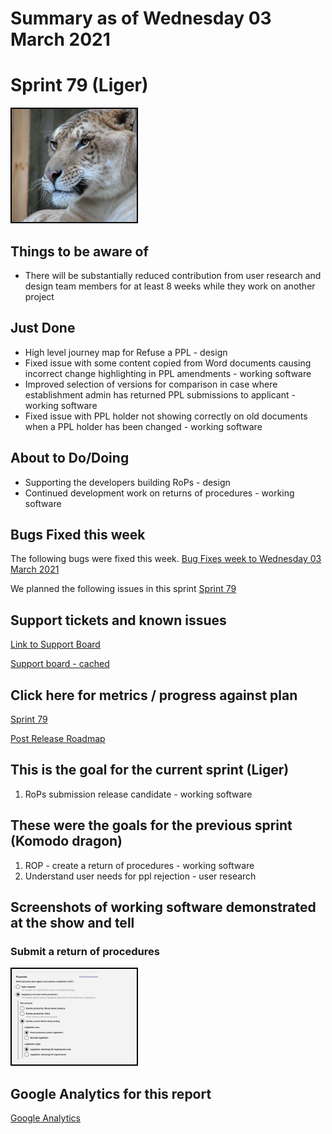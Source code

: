 # Summary as of Wednesday 03 March 2021 

# Sprint 79 (Liger)

<img src="graphs/liger.jpg" alt="HTML5 Icon" width="200" style="border:2px solid black">
<br>

## Things to be aware of
* There will be substantially reduced contribution from user research and design team members for at least 8 weeks while they work on another project

## Just Done
* High level journey map for Refuse a PPL - design
* Fixed issue with some content copied from Word documents causing incorrect change highlighting in PPL amendments - working software
* Improved selection of versions for comparison in case where establishment admin has returned PPL submissions to applicant - working software
* Fixed issue with PPL holder not showing correctly on old documents when a PPL holder has been changed - working software

## About to Do/Doing
* Supporting the developers building RoPs - design
* Continued development work on returns of procedures - working software

## Bugs Fixed this week
The following bugs were fixed this week.
[Bug Fixes week to Wednesday 03 March 2021](graphs/bugs03032021.png)

We planned the following issues in this sprint 
[Sprint 79](graphs/sprint03032021.png)

## Support tickets and known issues
[Link to Support Board](https://collaboration.homeoffice.gov.uk/jira/secure/RapidBoard.jspa?rapidView=1717&selectedIssue=ASSB-253)

[Support board - cached](graphs/supportBoard03032021.png)

## Click here for metrics / progress against plan
[Sprint 79](graphs/progress03032021.png)

[Post Release Roadmap](graphs/roadmap03032021.png)


## This is the goal for the current sprint (Liger)
1. RoPs submission release candidate - working software

## These were the goals for the previous sprint (Komodo dragon)
1. ROP - create a return of procedures - working software 
2. Understand user needs for ppl rejection - user research


## Screenshots of working software demonstrated at the show and tell
### Submit a return of procedures
<a href="graphs/proto1_03032021.png"><img src="graphs/proto1_03032021.png" alt="HTML5 Icon" width="200" style="border:2px solid black"></a>
<br>

## Google Analytics for this report
[Google Analytics](graphs/GA03032021.png)


